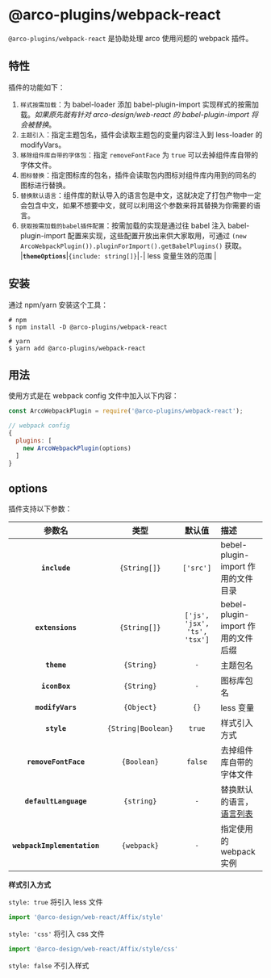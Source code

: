# @arco-plugins/webpack-react

`@arco-plugins/webpack-react` 是协助处理 arco 使用问题的 webpack 插件。

## 特性

插件的功能如下：

1. `样式按需加载`：为 babel-loader 添加 babel-plugin-import 实现样式的按需加载。*如果原先就有针对 arco-design/web-react 的 babel-plugin-import 将会被替换*。
2. `主题引入`：指定主题包名，插件会读取主题包的变量内容注入到 less-loader 的 modifyVars。
3. `移除组件库自带的字体包`：指定 `removeFontFace` 为 `true` 可以去掉组件库自带的字体文件。
4. `图标替换`：指定图标库的包名，插件会读取包内图标对组件库内用到的同名的图标进行替换。
5. `替换默认语言`：组件库的默认导入的语言包是中文，这就决定了打包产物中一定会包含中文，如果不想要中文，就可以利用这个参数来将其替换为你需要的语言。
6. `获取按需加载的babel插件配置`：按需加载的实现是通过往 babel 注入 babel-plugin-import 配置来实现，这些配置开放出来供大家取用，可通过 `(new ArcoWebpackPlugin()).pluginForImport().getBabelPlugins()` 获取。
|**`themeOptions`**|`{include: string[]}`|`-`| less 变量生效的范围 |

## 安装

通过 npm/yarn 安装这个工具：

```shell
# npm
$ npm install -D @arco-plugins/webpack-react

# yarn
$ yarn add @arco-plugins/webpack-react
```

## 用法

使用方式是在 webpack config 文件中加入以下内容：

```js
const ArcoWebpackPlugin = require('@arco-plugins/webpack-react');

// webpack config
{
  plugins: [
    new ArcoWebpackPlugin(options)
  ]
}
```
## options

插件支持以下参数：

|参数名|类型|默认值|描述|
|:--:|:--:|:-----:|:----------|
|**`include`**|`{String[]}`|`['src']`|bebel-plugin-import 作用的文件目录|
|**`extensions`**|`{String[]}`|`['js', 'jsx', 'ts', 'tsx']`| bebel-plugin-import 作用的文件后缀 |
|**`theme`**|`{String}`|`-`|主题包名|
|**`iconBox`**|`{String}`|`-`|图标库包名|
|**`modifyVars`**|`{Object}`|`{}`|less 变量|
|**`style`**|`{String\|Boolean}`|`true`| 样式引入方式|
|**`removeFontFace`**|`{Boolean}`|`false`| 去掉组件库自带的字体文件 |
|**`defaultLanguage`**|`{string}`|`-`| 替换默认的语言，[语言列表](https://arco.design/react/docs/i18n#%E6%94%AF%E6%8C%81%E7%9A%84%E8%AF%AD%E8%A8%80) |
|**`webpackImplementation`**|`{webpack}`|`-`| 指定使用的 webpack 实例 |

**样式引入方式**

`style: true` 将引入 less 文件

```js
import '@arco-design/web-react/Affix/style'
```

`style: 'css'` 将引入 css 文件

```js
import '@arco-design/web-react/Affix/style/css'
```

`style: false` 不引入样式
